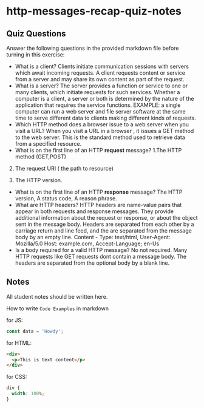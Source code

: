 # http-messages-recap-quiz-notes

## Quiz Questions

Answer the following questions in the provided markdown file before turning in this exercise:

- What is a client?
  Clients initiate communication sessions with servers which await incoming requests. A client requests content or service from a server and may share its own content as part of the request.
- What is a server?
  The server provides a function or service to one or many clients, which initiate requests for such services. Whether a computer is a client, a server or both is determined by the nature of the application that requires the service functions. EXAMPLE: a single computer can run a web server and file server software at the same time to serve different data to clients making different kinds of requests.
- Which HTTP method does a browser issue to a web server when you visit a URL?
  When you visit a URL in a browser , it issues a GET method to the web server. This is the standard method used to retrieve data from a specified resource.
- What is on the first line of an HTTP **request** message?
  1.The HTTP method (GET,POST)

2. The request URI ( the path to resource)

3. The HTTP version.

- What is on the first line of an HTTP **response** message?
  The HTTP version, A status code, A reason phrase.
- What are HTTP headers?
  HTTP headers are name-value pairs that appear in both requests and response messages. They provide additional information about the request or response, or about the object sent in the message body. Headers are separated from each other by a carriage return and line feed, and the are separated from the message body by an empty line.
  Content - Type: text/html, User-Agent: Mozilla/5.0 Host: example.com, Accept-Language; en-Us
- Is a body required for a valid HTTP message?
  No not required. Many HTTP requests like GET requests dont contain a message body. The headers are separated from the optional body by a blank line.

## Notes

All student notes should be written here.

How to write `Code Examples` in markdown

for JS:

```javascript
const data = 'Howdy';
```

for HTML:

```html
<div>
  <p>This is text content</p>
</div>
```

for CSS:

```css
div {
  width: 100%;
}
```
